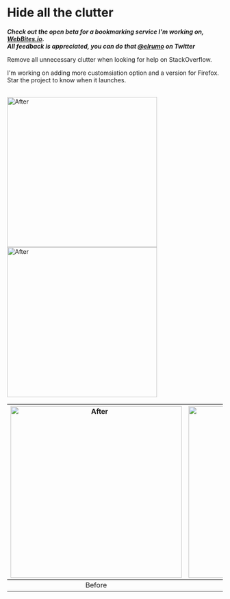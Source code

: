 # Hide all the clutter
***Check out the open beta for a bookmarking service I'm working on, [WebBites.io](https://bit.ly/elias-webbites).
<br>
All feedback is appreciated, you can do that [@elrumo](https://bit.ly/elias-twitter) on Twitter***

Remove all unnecessary clutter when looking for help on StackOverflow.

I'm working on adding more customsiation option and a version for Firefox. Star the project to know when it launches.

<br>

<img src="https://i.imgur.com/WGykSYS.png" alt="After" style="width: 350px"/>
<img src="https://i.imgur.com/7HJsJ5v.png" alt="After" style="width: 350px"/>

| <img src="https://github.com/elrumo/stackOverflow_focus/raw/master/Social/Before.png" alt="After" style="width: 400px"/> | <img src="https://github.com/elrumo/stackOverflow_focus/raw/master/Social/After.png" alt="After" style="width: 400px"/> |
|:-:|:-:|
| Before | After |

